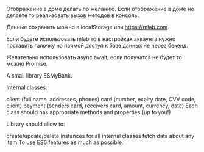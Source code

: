 Отображение в доме делать по желанию. Если отображение в доме не делаете то реализовать вызов методов в консоль.

Данные сохранять можно в localStorage или https://mlab.com.

Если будете использовать mlab то в настройках аккаунта нужно поставить галочку на прямой доступ к базе данных не через бекенд.

Желательно использовать async await, если получатся не будет то можно Promise.



A small library ESMyBank.


Internal classes:

client (full name, addresses, phones)
card (number, expiry date, CVV code, client)
payment (senders card, receivers card, amount, currency, date)
Each class should has appropriate methods and properties (up to you!)



Library should allow to:

create/update/delete instances for all internal classes
fetch data about any item
To use ES6 features as much as possible.